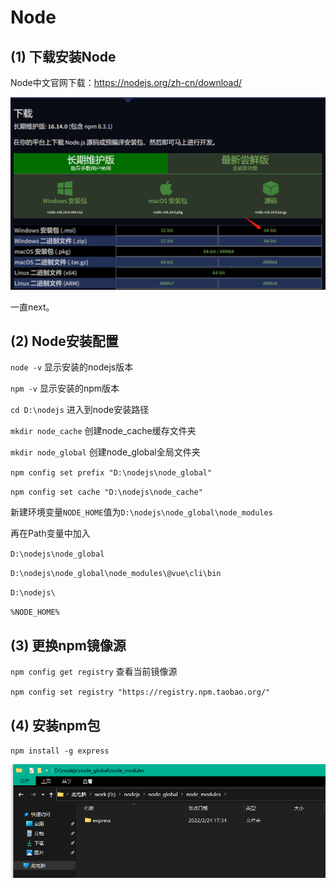 # Node

## (1) 下载安装Node

Node中文官网下载：<https://nodejs.org/zh-cn/download/>

<img src="/install/node01.png">

一直next。

## (2) Node安装配置

`node -v` 显示安装的nodejs版本

`npm -v`  显示安装的npm版本

`cd D:\nodejs`  进入到node安装路径

`mkdir node_cache` 创建node_cache缓存文件夹

`mkdir node_global` 创建node_global全局文件夹

`npm config set prefix "D:\nodejs\node_global"`

`npm config set cache "D:\nodejs\node_cache"`

新建环境变量`NODE_HOME`值为`D:\nodejs\node_global\node_modules`

再在Path变量中加入

`D:\nodejs\node_global`

`D:\nodejs\node_global\node_modules\@vue\cli\bin`

`D:\nodejs\`

`%NODE_HOME%`

## (3) 更换npm镜像源

`npm config get registry`   查看当前镜像源

`npm config set registry "https://registry.npm.taobao.org/"`

## (4) 安装npm包

`npm install -g express`

<img src="/install/node02.png">
